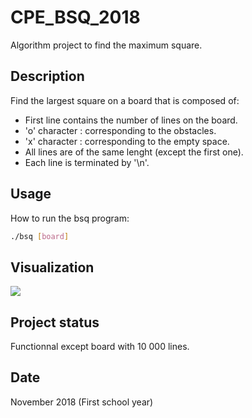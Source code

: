 # CPE_BSQ_2018
Algorithm project to find the maximum square.

## Description
Find the largest square on a board that is composed of:
- First line contains the number of lines on the board.
- 'o' character : corresponding to the obstacles.
- 'x' character : corresponding to the empty space.
- All lines are of the same lenght (except the first one).
- Each line is terminated by '\n'.

## Usage
How to run the bsq program:
```bash
./bsq [board]
```

## Visualization
![](BSQ_project.gif)

## Project status
Functionnal except board with 10 000 lines.

## Date
November 2018 (First school year)
